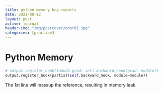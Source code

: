 ```yaml
---
title: python memory bug reports
date: 2021-08-12
layout: post
active: journal
header-img: "img/postcover/post02.jpg"
categories: [practise]
---
```


# Python Memory

```python
# output.register_hook(lambda grad: self.backward_hook(grad, module))
output.register_hook(partial(self.backward_hook, module=module))
```

The 1st line will massup the reference, resulting in memory leak. 
